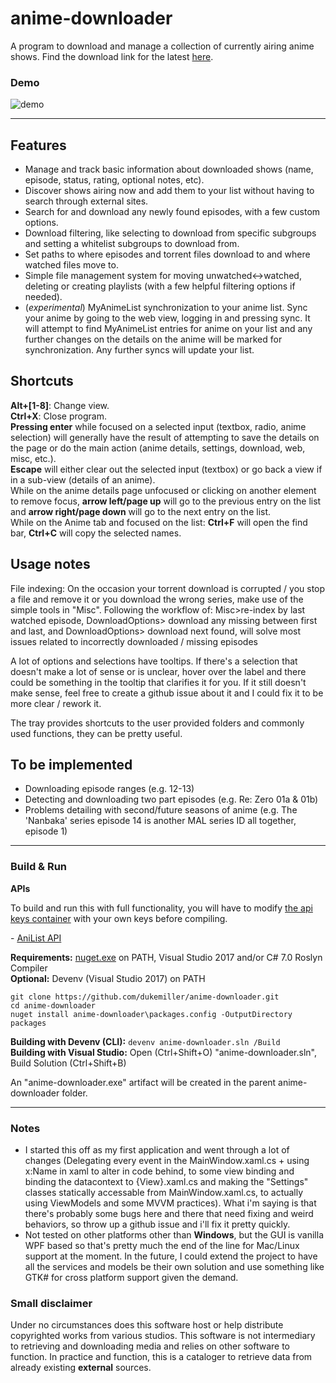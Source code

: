# anime-downloader

A program to download and manage a collection of currently airing anime shows. Find the download link for the latest [here](https://github.com/dukemiller/anime-downloader/releases/latest).  

### Demo 

![demo](http://i.imgur.com/rdk9JwK.gif)  

---

## Features 

- Manage and track basic information about downloaded shows (name, episode, status, rating, optional notes, etc).
- Discover shows airing now and add them to your list without having to search through external sites.
- Search for and download any newly found episodes, with a few custom options.
- Download filtering, like selecting to download from specific subgroups and setting a whitelist subgroups to download from.
- Set paths to where episodes and torrent files download to and where watched files move to.
- Simple file management system for moving unwatched<->watched, deleting or creating playlists (with a few helpful filtering options if needed).
- (*experimental*) MyAnimeList synchronization to your anime list. Sync your anime by going to the web view, logging in and pressing  sync. It will attempt to find MyAnimeList entries for anime on your list and any further changes on the details on the anime will be marked for synchronization. Any further syncs will update your list.

## Shortcuts

**Alt+[1-8]**: Change view.  
**Ctrl+X**: Close program.  
**Pressing enter** while focused on a selected input (textbox, radio, anime selection) will generally have the result of attempting to save the details on the page or do the main action (anime details, settings, download, web, misc, etc.).  
**Escape** will either clear out the selected input (textbox) or go back a view if in a sub-view (details of an anime).  
While on the anime details page unfocused or clicking on another element to remove focus, **arrow left/page up** will go to the previous entry on the list and **arrow right/page down** will go to the next entry on the list.  
While on the Anime tab and focused on the list: **Ctrl+F** will open the find bar, **Ctrl+C** will copy the selected names.  

## Usage notes

File indexing: On the occasion your torrent download is corrupted / you stop a file and remove it or you download the wrong series, make use of the simple tools in "Misc". Following the workflow of: Misc>re-index by last watched episode, DownloadOptions> download any missing between first and last, and DownloadOptions> download next found, will solve most issues related to incorrectly downloaded / missing episodes

A lot of options and selections have tooltips. If there's a selection that doesn't make a lot of sense or is unclear, hover over the label and there could be something in the tooltip that clarifies it for you. If it still doesn't make sense, feel free to create a github issue about it and I could fix it to be more clear / rework it.

The tray provides shortcuts to the user provided folders and commonly used functions, they can be pretty useful.

## To be implemented  

- Downloading episode ranges (e.g. 12-13)
- Detecting and downloading two part episodes (e.g. Re: Zero 01a & 01b)
- Problems detailing with second/future seasons of anime (e.g. The 'Nanbaka' series episode 14 is another MAL series ID all together, episode 1)

---

### Build & Run

**APIs**  

To build and run this with full functionality, you will have to modify [the api keys container](anime-downloader/Classes/ApiKeys.cs) with your own keys before compiling.  

\- [AniList API](https://anilist.co/settings/developer/)  

**Requirements:** [nuget.exe](https://dist.nuget.org/win-x86-commandline/latest/nuget.exe) on PATH, Visual Studio 2017 and/or C# 7.0 Roslyn Compiler  
**Optional:** Devenv (Visual Studio 2017) on PATH  

```
git clone https://github.com/dukemiller/anime-downloader.git
cd anime-downloader
nuget install anime-downloader\packages.config -OutputDirectory packages
```  

**Building with Devenv (CLI):** ``devenv anime-downloader.sln /Build``  
**Building with Visual Studio:**  Open (Ctrl+Shift+O) "anime-downloader.sln", Build Solution (Ctrl+Shift+B)

An "anime-downloader.exe" artifact will be created in the parent anime-downloader folder.

---

### Notes
+ I started this off as my first application and went through a lot of changes (Delegating every event in the MainWindow.xaml.cs + using x:Name in xaml to alter in code behind, to some view binding and binding the datacontext to {View}.xaml.cs and making the "Settings" classes statically accessable from MainWindow.xaml.cs, to actually using ViewModels and some MVVM practices). What i'm saying is that there's probably some bugs here and there that need fixing and weird behaviors, so throw up a github issue and i'll fix it pretty quickly.
+ Not tested on other platforms other than **Windows**, but the GUI is vanilla WPF based so that's pretty much the end of the line for Mac/Linux support at the moment. In the future, I could extend the project to have all the services and models be their own solution and use something like GTK# for cross platform support given the demand.

### Small disclaimer

Under no circumstances does this software host or help distribute copyrighted works from various studios. This software is not intermediary to retrieving and downloading media and relies on other software to function. In practice and function, this is a cataloger to retrieve data from already existing **external** sources.